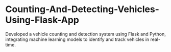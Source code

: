# Counting-And-Detecting-Vehicles-Using-Flask-App
Developed a vehicle counting and detection system using Flask and Python, integrating machine learning models to identify and track vehicles in real-time.
